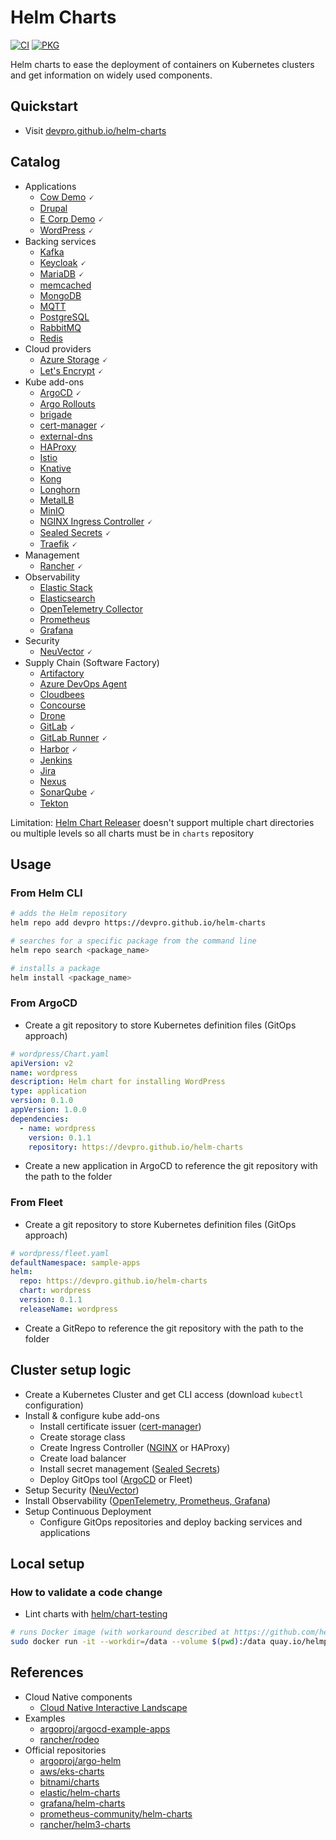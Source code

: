# Helm Charts

[![CI](https://github.com/devpro/helm-charts/actions/workflows/ci.yml/badge.svg)](https://github.com/devpro/helm-charts/actions/workflows/ci.yml)
[![PKG](https://github.com/devpro/helm-charts/actions/workflows/pkg.yml/badge.svg)](https://github.com/devpro/helm-charts/actions/workflows/pkg.yml)

Helm charts to ease the deployment of containers on Kubernetes clusters and get information on widely used components.

## Quickstart

* Visit [devpro.github.io/helm-charts](https://devpro.github.io/helm-charts/)

## Catalog

* Applications
  * [Cow Demo](charts/cow-demo/README.md) 🗸
  * [Drupal](charts/drupal/README.md)
  * [E Corp Demo](charts/ecorp-demo/README.md) 🗸
  * [WordPress](charts/wordpress/README.md) 🗸
* Backing services
  * [Kafka](charts/kafka/README.md)
  * [Keycloak](charts/keycloak/README.md) 🗸
  * [MariaDB](charts/mariadb/README.md) 🗸
  * [memcached](charts/memcached/README.md)
  * [MongoDB](charts/mongodb/README.md)
  * [MQTT](charts/mqtt/README.md)
  * [PostgreSQL](charts/postgresql/README.md)
  * [RabbitMQ](charts/rabbitmq/README.md)
  * [Redis](charts/redis/README.md)
* Cloud providers
  * [Azure Storage](charts/azure-storage/README.md) 🗸
  * [Let's Encrypt](charts/letsencrypt/README.md) 🗸
* Kube add-ons
  * [ArgoCD](charts/argo-cd/README.md) 🗸
  * [Argo Rollouts](charts/argo-rollouts/README.md)
  * [brigade](charts/brigade/README.md)
  * [cert-manager](charts/cert-manager/README.md) 🗸
  * [external-dns](charts/external-dns/README.md)
  * [HAProxy](charts/haproxy/README.md)
  * [Istio](charts/istio/README.md)
  * [Knative](charts/knative/README.md)
  * [Kong](charts/kong/README.md)
  * [Longhorn](charts/longhorn/README.md)
  * [MetalLB](charts/metallb/README.md)
  * [MinIO](charts/minio/README.md)
  * [NGINX Ingress Controller](charts/ingress-nginx/README.md) 🗸
  * [Sealed Secrets](charts/sealed-secrets/README.md) 🗸
  * [Traefik](charts/traefik/README.md) 🗸
* Management
  * [Rancher](charts/rancher/README.md) 🗸
* Observability
  * [Elastic Stack](charts/elastic-stack/README.md)
  * [Elasticsearch](charts/elasticsearch/README.md)
  * [OpenTelemetry Collector](charts/opentelemetry/README.md)
  * [Prometheus](charts/prometheus/README.md)
  * [Grafana](charts/grafana/README.md)
* Security
  * [NeuVector](charts/neuvector/README.md) 🗸
* Supply Chain (Software Factory)
  * [Artifactory](charts/artifactory/README.md)
  * [Azure DevOps Agent](charts/azure-devops-agent/README.md)
  * [Cloudbees](charts/cloudbees/README.md)
  * [Concourse](charts/concourse/README.md)
  * [Drone](charts/drone/README.md)
  * [GitLab](charts/gitlab/README.md) 🗸
  * [GitLab Runner](charts/gitlab-runner/README.md) 🗸
  * [Harbor](charts/harbor/README.md) 🗸
  * [Jenkins](charts/jenkins/README.md)
  * [Jira](charts/jira/README.md)
  * [Nexus](charts/nexus/README.md)
  * [SonarQube](charts/sonarqube/README.md) 🗸
  * [Tekton](charts/tekton/README.md)

Limitation: [Helm Chart Releaser](https://github.com/helm/chart-releaser) doesn't support multiple chart directories ou multiple levels so all charts must be in `charts` repository

## Usage

### From Helm CLI

```bash
# adds the Helm repository
helm repo add devpro https://devpro.github.io/helm-charts

# searches for a specific package from the command line
helm repo search <package_name>

# installs a package
helm install <package_name>
```

### From ArgoCD

* Create a git repository to store Kubernetes definition files (GitOps approach)

```yaml
# wordpress/Chart.yaml
apiVersion: v2
name: wordpress
description: Helm chart for installing WordPress
type: application
version: 0.1.0
appVersion: 1.0.0
dependencies:
  - name: wordpress
    version: 0.1.1
    repository: https://devpro.github.io/helm-charts
```

* Create a new application in ArgoCD to reference the git repository with the path to the folder

### From Fleet

* Create a git repository to store Kubernetes definition files (GitOps approach)

```yaml
# wordpress/fleet.yaml
defaultNamespace: sample-apps
helm:
  repo: https://devpro.github.io/helm-charts
  chart: wordpress
  version: 0.1.1
  releaseName: wordpress
```

* Create a GitRepo to reference the git repository with the path to the folder

## Cluster setup logic

* Create a Kubernetes Cluster and get CLI access (download `kubectl` configuration)
* Install & configure kube add-ons
  * Install certificate issuer ([cert-manager](./charts/cert-manager/README.md))
  * Create storage class
  * Create Ingress Controller ([NGINX](./charts/ingress-nginx/README.md) or HAProxy)
  * Create load balancer
  * Install secret management ([Sealed Secrets](./charts/sealed-secrets/README.md))
  * Deploy GitOps tool ([ArgoCD](./charts/argocd/README.md) or Fleet)
* Setup Security ([NeuVector](./charts/neuvector/README.md))
* Install Observability ([OpenTelemetry, Prometheus, Grafana](./charts/otel-prometheus-grafana/README.md))
* Setup Continuous Deployment
  * Configure GitOps repositories and deploy backing services and applications

## Local setup

### How to validate a code change

* Lint charts with [helm/chart-testing](https://github.com/helm/chart-testing)

```bash
# runs Docker image (with workaround described at https://github.com/helm/chart-testing/issues/464)
sudo docker run -it --workdir=/data --volume $(pwd):/data quay.io/helmpack/chart-testing:v3.7.1 /bin/sh -c "git config --global --add safe.directory /data ; ./scripts/add_helm_repo.sh ; ct lint --target-branch main"
```

## References

* Cloud Native components
  * [Cloud Native Interactive Landscape](https://landscape.cncf.io/)
* Examples
  * [argoproj/argocd-example-apps](https://github.com/argoproj/argocd-example-apps)
  * [rancher/rodeo](https://github.com/rancher/rodeo)
* Official repositories
  * [argoproj/argo-helm](https://github.com/argoproj/argo-helm)
  * [aws/eks-charts](https://github.com/aws/eks-charts)
  * [bitnami/charts](https://github.com/bitnami/charts)
  * [elastic/helm-charts](https://github.com/elastic/helm-charts)
  * [grafana/helm-charts](https://github.com/grafana/helm-charts)
  * [prometheus-community/helm-charts](https://github.com/prometheus-community/helm-charts)
  * [rancher/helm3-charts](https://github.com/rancher/helm3-charts)
